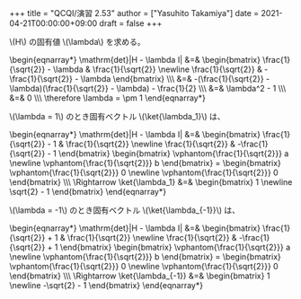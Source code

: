+++
title = "QCQI/演習 2.53"
author = ["Yasuhito Takamiya"]
date = 2021-04-21T00:00:00+09:00
draft = false
+++

\\(H\\) の固有値 \\(\lambda\\) を求める。

\begin{eqnarray\*}
  \mathrm{det}|H - \lambda I| &=&
  \begin{bmatrix}
    \frac{1}{\sqrt{2}} - \lambda & \frac{1}{\sqrt{2}} \newline
    \frac{1}{\sqrt{2}} & -\frac{1}{\sqrt{2}} - \lambda
  \end{bmatrix} \\\\\\
  &=& -(\frac{1}{\sqrt{2}} - \lambda)(\frac{1}{\sqrt{2}} - \lambda) - \frac{1}{2} \\\\\\
  &=& \lambda^2 - 1 \\\\\\
  &=& 0 \\\\\\
  \therefore \lambda = \pm 1
\end{eqnarray\*}

\\(\lambda = 1\\) のとき固有ベクトル \\(\ket{\lambda\_1}\\) は、

\begin{eqnarray\*}
  \mathrm{det}|H - \lambda I| &=&
  \begin{bmatrix}
    \frac{1}{\sqrt{2}} - 1 & \frac{1}{\sqrt{2}} \newline
    \frac{1}{\sqrt{2}} & -\frac{1}{\sqrt{2}} - 1
  \end{bmatrix}
  \begin{bmatrix}
    \vphantom{\frac{1}{\sqrt{2}}} a \newline
    \vphantom{\frac{1}{\sqrt{2}}} b
  \end{bmatrix} =
  \begin{bmatrix}
    \vphantom{\frac{1}{\sqrt{2}}} 0 \newline
    \vphantom{\frac{1}{\sqrt{2}}} 0
  \end{bmatrix} \\\\\\
  \Rightarrow \ket{\lambda\_1} &=&
  \begin{bmatrix}
    1 \newline
    \sqrt{2} - 1
  \end{bmatrix}
\end{eqnarray\*}

\\(\lambda = -1\\) のとき固有ベクトル \\(\ket{\lambda\_{-1}}\\) は、

\begin{eqnarray\*}
  \mathrm{det}|H - \lambda I| &=&
  \begin{bmatrix}
    \frac{1}{\sqrt{2}} + 1 & \frac{1}{\sqrt{2}} \newline
    \frac{1}{\sqrt{2}} & -\frac{1}{\sqrt{2}} + 1
  \end{bmatrix}
  \begin{bmatrix}
    \vphantom{\frac{1}{\sqrt{2}}} a \newline
    \vphantom{\frac{1}{\sqrt{2}}} b
  \end{bmatrix} =
  \begin{bmatrix}
    \vphantom{\frac{1}{\sqrt{2}}} 0 \newline
    \vphantom{\frac{1}{\sqrt{2}}} 0
  \end{bmatrix} \\\\\\
  \Rightarrow \ket{\lambda\_{-1}} &=&
  \begin{bmatrix}
    1 \newline
    -\sqrt{2} - 1
  \end{bmatrix}
\end{eqnarray\*}
